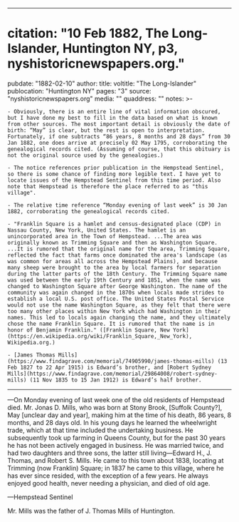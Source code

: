  ---
#  citation: "10 Feb 1882, The Long-Islander, Huntington NY, p3, nyshistoricnewspapers.org."
pubdate:  "1882-02-10"
author: 
title: 
voltitle:  "The Long-Islander"
publocation:  "Huntington  NY"
pages:  "3"
source:  "nyshistoricnewspapers.org"
media:  ""
quaddress:  ""
notes: >-

    - Obviously, there is an entire line of vital information obscured, but I have done my best to fill in the data based on what is known from other sources. The most important detail is obviously the date of birth: “May” is clear, but the rest is open to interpretation. Fortunately, if one subtracts “86 years, 8 months and 28 days” from 30 Jan 1882, one does arrive at precisely 02 May 1795, corroborating the genealogical records cited. (Assuming of course, that this obituary is not the original source used by the genealogies.)
    
    - The notice references prior publication in the Hempstead Sentinel, so there is some chance of finding more legible text. I have yet to locate issues of the Hempstead Sentinel from this time period. Also note that Hempstead is therefore the place referred to as "this village".

    - The relative time reference “Monday evening of last week” is 30 Jan 1882, corroborating the genealogical records cited. 

    - "Franklin Square is a hamlet and census-designated place (CDP) in Nassau County, New York, United States. The hamlet is an unincorporated area in the Town of Hempstead. ...The area was originally known as Trimming Square and then as Washington Square. ...It is rumored that the original name for the area, Trimming Square, reflected the fact that farms once dominated the area's landscape (as was common for areas all across the Hempstead Plains), and because many sheep were brought to the area by local farmers for separation during the latter parts of the 18th Century. The Trimming Square name was used between the early 19th Century and 1851, when the name was changed to Washington Square after George Washington. The name of the community was again changed in the 1870s when locals made strides to establish a local U.S. post office. The United States Postal Service would not use the name Washington Square, as they felt that there were too many other places within New York which had Washington in their names. This led to locals again changing the name, and they ultimately chose the name Franklin Square. It is rumored that the name is in honor of Benjamin Franklin." ([Franklin Square, New York](https://en.wikipedia.org/wiki/Franklin_Square,_New_York), Wikipedia.org.) 
   
    - [James Thomas Mills](https://www.findagrave.com/memorial/74905990/james-thomas-mills) (13 Feb 1827 to 22 Apr 1915) is Edward’s brother, and [Robert Sydney Mills](https://www.findagrave.com/memorial/29864008/robert-sydney-mills) (11 Nov 1835 to 15 Jan 1912) is Edward’s half brother. 
---

—On Monday evening of last week one of the old residents of Hempstead died. Mr. Jonas D. Mills, who was born at Stony Brook, [Suffolk County?], May [unclear day and year], making him at the time of his death, 86 years, 8 months, and 28 days old. In his young days he learned the wheelwright trade, which at that time included the undertaking business. He subsequently took up farming in Queens County, but for the past 30 years he has not been actively engaged in business. He was married twice, and had two daughters and three sons, the latter still living—Edward H., J. Thomas, and Robert S. Mills. He came to this town about 1838, locating at Trimming (now Franklin) Square; in 1837 he came to this village, where he has ever since resided, with the exception of a few years. He always enjoyed good health, never needing a physician, and died of old age. 

—Hempstead Sentinel

Mr. Mills was the father of J. Thomas Mills of Huntington.

